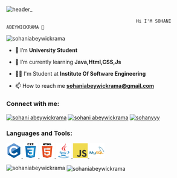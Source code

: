 
![header_](https://user-images.githubusercontent.com/99112193/220839749-2d9cb215-8dea-414d-8fc4-f9cd8bee80ad.png)
     
                                                    Hi I'M SOHANI ABEYWICKRAMA 👋 



<p align="left"> <img src="https://komarev.com/ghpvc/?username=sohaniabeywickrama&label=Profile%20views&color=0e75b6&style=flat" alt="sohaniabeywickrama" /> </p>

- 🔭 I’m  **University Student**                                          
             
- 👯 I’m currently learning **Java,Html,CSS,Js**                             

- 👨‍💻 I'm Student at **Institute Of Software Engineering**

- 📫 How to reach me **sohaniabeywickrama@gmail.com**


<h3 align="left">Connect with me:</h3>
<p align="left">
<a href="https://linkedin.com/in/sohani abeywickrama" target="blank"><img align="center" src="https://raw.githubusercontent.com/rahuldkjain/github-profile-readme-generator/master/src/images/icons/Social/linked-in-alt.svg" alt="sohani abeywickrama" height="30" width="40" /></a>
<a href="https://fb.com/sohani abeywickrama" target="blank"><img align="center" src="https://raw.githubusercontent.com/rahuldkjain/github-profile-readme-generator/master/src/images/icons/Social/facebook.svg" alt="sohani abeywickrama" height="30" width="40" /></a>
<a href="https://instagram.com/sohanyyy" target="blank"><img align="center" src="https://raw.githubusercontent.com/rahuldkjain/github-profile-readme-generator/master/src/images/icons/Social/instagram.svg" alt="sohanyyy" height="30" width="40" /></a>
</p>

<h3 align="left">Languages and Tools:</h3>
<p align="left"> <a href="https://www.cprogramming.com/" target="_blank" rel="noreferrer"> <img src="https://raw.githubusercontent.com/devicons/devicon/master/icons/c/c-original.svg" alt="c" width="40" height="40"/> </a> <a href="https://www.w3schools.com/css/" target="_blank" rel="noreferrer"> <img src="https://raw.githubusercontent.com/devicons/devicon/master/icons/css3/css3-original-wordmark.svg" alt="css3" width="40" height="40"/> </a> <a href="https://www.w3.org/html/" target="_blank" rel="noreferrer"> <img src="https://raw.githubusercontent.com/devicons/devicon/master/icons/html5/html5-original-wordmark.svg" alt="html5" width="40" height="40"/> </a> <a href="https://www.java.com" target="_blank" rel="noreferrer"> <img src="https://raw.githubusercontent.com/devicons/devicon/master/icons/java/java-original.svg" alt="java" width="40" height="40"/> </a> <a href="https://developer.mozilla.org/en-US/docs/Web/JavaScript" target="_blank" rel="noreferrer"> <img src="https://raw.githubusercontent.com/devicons/devicon/master/icons/javascript/javascript-original.svg" alt="javascript" width="40" height="40"/> </a> <a href="https://www.mysql.com/" target="_blank" rel="noreferrer"> <img src="https://raw.githubusercontent.com/devicons/devicon/master/icons/mysql/mysql-original-wordmark.svg" alt="mysql" width="40" height="40"/> </a> </p>

<p><img align="left" src="https://github-readme-stats.vercel.app/api/top-langs?username=sohaniabeywickrama&show_icons=true&locale=en&layout=compact" alt="sohaniabeywickrama" /></p>

<p>&nbsp;<img align="center" src="https://github-readme-stats.vercel.app/api?username=sohaniabeywickrama&show_icons=true&locale=en" alt="sohaniabeywickrama" /></p>
